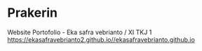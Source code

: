 # Prakerin

Website Portofolio - Eka safra vebrianto / XI TKJ 1
https://ekasafravebrianto2.github.io//ekasafravebrianto.github.io
